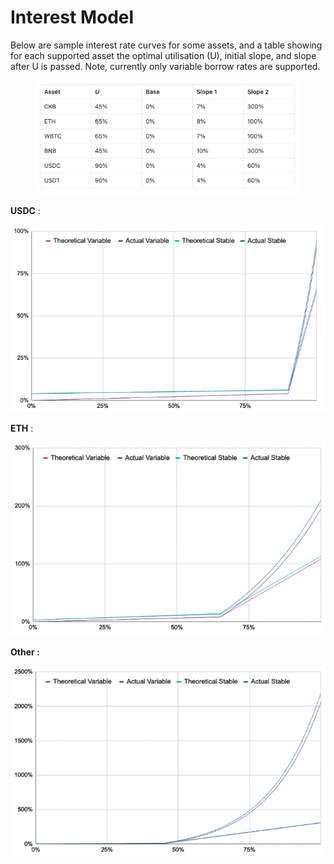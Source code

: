 # Interest Model

Below are sample interest rate curves for some assets, and a table showing for each supported asset the optimal utilisation (U), initial slope, and slope after U is passed. Note, currently only variable borrow rates are supported.

<figure><img src="../.gitbook/assets/image (6).png" alt=""><figcaption></figcaption></figure>

**USDC** :&#x20;

![](<../.gitbook/assets/image (10) (1).png>)

**ETH** :&#x20;

![](<../.gitbook/assets/image (15) (1).png>)

**Other :**&#x20;

![](<../.gitbook/assets/image (34) (1).png>)
